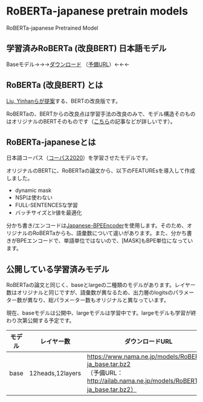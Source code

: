 # RoBERTa-japanese pretrain models


RoBERTa-japanese Pretrained Model



## 学習済みRoBERTa (改良BERT) 日本語モデル



Baseモデル→→→[ダウンロード](https://www.nama.ne.jp/models/RoBERTa-ja_base.tar.bz2) （[予備URL](http://ailab.nama.ne.jp/models/RoBERTa-ja_base.tar.bz2)）←←←



## RoBERTa (改良BERT) とは



[Liu, Yinhanらが提案](https://arxiv.org/abs/1907.11692)する、BERTの改良版です。

RoBERTaの、BERTからの改良点は学習手法の改良のみで、モデル構造そのものはオリジナルのBERTそのものです（[こちら](https://ai-scholar.tech/articles/others/roberta-ai-230)の記事などが詳しいです）。



## RoBERTa-japaneseとは



日本語コーパス（[コーパス2020](https://github.com/tanreinama/gpt2-japanese/blob/master/report/corpus.md)）を学習させたモデルです。

オリジナルのBERTに、RoBERTaの論文から、以下のFEATUREsを導入して作成しました。

- dynamic mask
- NSPは使わない
- FULL-SENTENCESな学習
- バッチサイズとlr値を最適化

分かち書き/エンコードは[Japanese-BPEEncoder](https://github.com/tanreinama/Japanese-BPEEncoder)を使用します。そのため、オリジナルのRoBERTaからも、語彙数について違いがあります。また、分かち書きがBPEエンコードで、単語単位ではないので、[MASK]もBPE単位になっています。



## 公開している学習済みモデル



RoBERTaの論文と同じく、baseとlargeの二種類のモデルがあります。レイヤー数はオリジナルと同じですが、語彙数が異なるため、出力層のlogitsのパラメーター数が異なり、総パラメーター数もオリジナルと異なっています。

現在、baseモデルは公開中、largeモデルは学習中です。largeモデルも学習が終わり次第公開する予定です。



| モデル | レイヤー数       | ダウンロードURL                                              |
| ------ | ---------------- | ------------------------------------------------------------ |
| base   | 12heads,12layers | https://www.nama.ne.jp/models/RoBERTa-ja_base.tar.bz2<br />（予備URL：http://ailab.nama.ne.jp/models/RoBERTa-ja_base.tar.bz2） |

